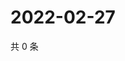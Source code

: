 # 2022-02-27

共 0 条

<!-- BEGIN WEIBO -->
<!-- 最后更新时间 Sun Feb 27 2022 17:13:59 GMT+0800 (China Standard Time) -->

<!-- END WEIBO -->
